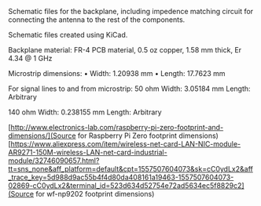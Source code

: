 Schematic files for the backplane, including impedence matching circuit for connecting the antenna to the rest of the components.

Schematic files created using KiCad.

Backplane material: FR-4 PCB material, 0.5 oz copper, 1.58 mm thick, Er 4.34 @ 1 GHz

Microstrip dimensions:
	• Width:	1.20938 mm
	• Length:	17.7623 mm

For signal lines to and from microstrip:
50 ohm
	Width:  3.05184 mm
	Length: Arbitrary

140 ohm
	Width:  0.238155 mm
	Length: Arbitrary


[http://www.electronics-lab.com/raspberry-pi-zero-footprint-and-dimensions/](Source for Raspberry Pi Zero footprint dimensions)\
[https://www.aliexpress.com/item/wireless-net-card-LAN-NIC-module-AR9271-150M-wireless-LAN-net-card-industrial-module/32746090657.html?tt=sns_none&aff_platform=default&cpt=1557507604073&sk=cC0ydLx2&aff_trace_key=5d988d9ac55b4f4d80da408161a19463-1557507604073-02869-cC0ydLx2&terminal_id=523d634d52754e72ad5634ec5f8829c2](Source for wf-np9202 footprint dimensions)
